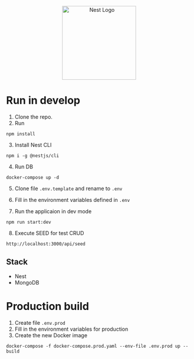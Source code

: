 <p align="center">
  <a href="http://nestjs.com/" target="blank"><img src="https://nestjs.com/img/logo-small.svg" width="200" alt="Nest Logo" /></a>
</p>

# Run in develop

1. Clone the repo.
2. Run

```batch
npm install
```

3. Install Nest CLI

```
npm i -g @nestjs/cli
```

4. Run DB

```
docker-compose up -d
```

5. Clone file `.env.template` and rename to `.env`

6. Fill in the environment variables defined in `.env`

7. Run the applicaion in dev mode

```
npm run start:dev
```

8. Execute SEED for test CRUD

```
http://localhost:3000/api/seed
```

## Stack

- Nest
- MongoDB

# Production build

1. Create file `.env.prod`
2. Fill in the environment variables for production
3. Create the new Docker image

```
docker-compose -f docker-compose.prod.yaml --env-file .env.prod up --build
```
